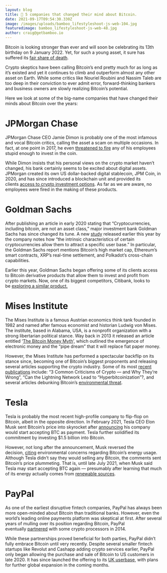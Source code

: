 ```yaml
---
layout: blog
title: 🤔 5 companies that changed their mind about Bitcoin.
date: 2021-09-17T09:54:30.330Z
image: /images/uploads/bamboo_lifestyleshoot-js-web-104.jpg
featuredimage: bamboo_lifestyleshoot-js-web-48.jpg
author: craig@getbamboo.io
---
```

Bitcoin is looking stronger than ever and will soon be celebrating its 13th birthday on 9 January 2022. Yet, for such a young asset, it sure has suffered its [fair share of death](https://99bitcoins.com/bitcoin-obituaries/).

Crypto skeptics have been calling Bitcoin’s end pretty much for as long as it’s existed and yet it continues to climb and outperform almost any other asset on Earth. While some critics like Nouriel Roubini and Nassim Taleb are too deep in their conviction to ever admit error, forward-thinking bankers and business owners are slowly realizing Bitcoin’s potential.

Here we look at some of the big-name companies that have changed their minds about Bitcoin over the years:

# JPMorgan Chase

JPMorgan Chase CEO Jamie Dimon is probably one of the most infamous and vocal Bitcoin critics, calling the asset a scam on multiple occasions. In fact, at one point in 2017, he even [threatened to fire](https://www.afr.com/companies/financial-services/jamie-dimon-would-fire-any-employee-trading-bitcoin-for-being-stupid-20170913-gyg7n0) any of his employees stupid enough to invest in the coin.

While Dimon insists that his personal views on the crypto market haven’t changed, his bank certainly seems to be excited about digital assets. JPMorgan created its own US dollar-backed digital stablecoin, JPM Coin, in 2020, and has since introduced a blockchain unit and provided its clients [access to crypto investment options](https://www.entrepreneur.com/article/379597). As far as we are aware, no employees were fired in the making of these products.

# Goldman Sachs

After publishing an article in early 2020 stating that “Cryptocurrencies, including bitcoin, are not an asset class,” major investment bank Goldman Sachs has since changed its tune. A new [study](https://www.goldmansachs.com/insights/pages/crypto-a-new-asset-class.html) released earlier this year by the company notes how “the intrinsic characteristics of certain cryptocurrencies allow them to attract a specific user base.” In particular, the Goldman Sachs report mentions Bitcoin’s high market cap, Ethereum’s smart contracts, XRP’s real-time settlement, and Polkadot’s cross-chain capabilities.

Earlier this year, Goldman Sachs began offering some of its clients access to Bitcoin derivative products that allow them to invest and profit from crypto markets. Now, one of its biggest competitors, Citibank, looks to be [exploring a similar product.](https://markets.businessinsider.com/news/currencies/citigroup-bank-crypto-bitcoin-futures-ethereum-goldman-sachs-cme-derivatives-2021-08)

# Mises Institute

The Mises Institute is a famous Austrian economics think tank founded in 1982 and named after famous economist and historian Ludwig von Mises. The institute, based in Alabama, USA, is a nonprofit organization with a strong libertarian political stance. Way back in 2013 it released an article entitled ‘[The Bitcoin Money Myth](https://mises.org/library/bitcoin-money-myth)’, which outlined the emergence of electronic money and the “pipe dream” that it will replace fiat paper money.

However, the Mises Institute has performed a spectacular backflip on its stance since, becoming one of Bitcoin’s biggest proponents and releasing several articles supporting the crypto industry. Some of its most [recent publications](https://mises.org/topics/bitcoin) include: “3 Common Criticisms of Crypto — and Why They’re Wrong”, “Can the Lightning Network Lead to “Hyperbitcoinization”?, and several articles debunking Bitcoin’s [environmental threat](https://mises.org/wire/critics-claim-bitcoin-threat-environment-theyre-wrong).

# Tesla

Tesla is probably the most recent high-profile company to flip-flop on Bitcoin, albeit in the opposite direction. In February 2021, Tesla CEO Elon Musk sent Bitcoin’s price into skyrocket after [announcing](https://www.cnbc.com/2021/02/08/tesla-buys-1point5-billion-in-bitcoin.html) his company would start accepting BTC as payment. Tesla further solidified its commitment by investing $1.5 billion into Bitcoin.

However, not long after the announcement, Musk reversed the decision, [citing](https://twitter.com/elonmusk/status/1392602041025843203) environmental concerns regarding Bitcoin’s energy usage. Although Tesla didn’t say they would selling any Bitcoin, the comments sent Bitcoin’s price plummeting. That is, until late July 2021, when Musk said Tesla may start accepting BTC again — presumably after learning that much of its energy actually comes from [renewable sources](https://www.forbes.com/sites/greatspeculations/2021/07/06/bitcoin-mining-uses-a-higher-mix-of-sustainable-energy-than-any-major-country-or-industry/).

# PayPal

As one of the earliest disruptive fintech companies, PayPal has always been more open-minded about Bitcoin than traditional banks. However, even the world’s leading online payments platform was skeptical at first. After several years of mulling over its position regarding Bitcoin, PayPal eventually [partnered](https://www.forbes.com/sites/ryanmac/2014/09/23/paypal-takes-small-step-toward-bitcoin-partners-with-cryptocurrency-processors/) with some crypto processors in 2014.

While these partnerships proved beneficial for both parties, PayPal didn’t fully embrace Bitcoin until very recently. Despite several smaller fintech startups like Revolut and Cashapp adding crypto services earlier, PayPal only began allowing the purchase and sale of Bitcoin to US customers in late 2020. It has since launched the offering to its [UK userbase](https://finance.yahoo.com/news/bitcoin-price-august-23-paypal-crypto-products-uk-074306137.html), with plans for further global expansion in the coming months.